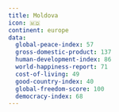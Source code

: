 ```yaml
---
title: Moldova
icon: 🇲🇩
continent: europe
data:
  global-peace-index: 57
  gross-domestic-product: 137
  human-development-index: 86
  world-happiness-report: 71
  cost-of-living: 49
  good-country-index: 40
  global-freedom-score: 100
  democracy-index: 68
---
```

